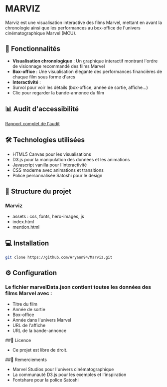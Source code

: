 # MARVIZ

Marviz est une visualisation interactive des films Marvel, mettant en avant la chronologie ainsi que les performances au box-office de l'univers cinématographique Marvel (MCU).

## 🎯 Fonctionnalités

- **Visualisation chronologique** : Un graphique interactif montrant l'ordre de visionnage recommandé des films Marvel
- **Box-office** : Une visualisation élégante des performances financières de chaque film sous forme d'arcs
- **Interactivité** :
 - Survol pour voir les détails (box-office, année de sortie, affiche...)
 - Clic pour regarder la bande-annonce du film

## 📊 Audit d'accessibilité
[Rapport complet de l'audit](https://ara.numerique.gouv.fr/rapports/bk39LYgQKAM_a83ilon9e)

## 🛠 Technologies utilisées

- HTML5 Canvas pour les visualisations
- D3.js pour la manipulation des données et les animations
- Javascript vanilla pour l'interactivité
- CSS moderne avec animations et transitions
- Police personnalisée Satoshi pour le design

## 📁 Structure du projet
### Marviz
- assets : css, fonts, hero-images, js
- index.html
- mention.html

## 💻 Installation

```bash
git clone https://github.com/Aryann94/Marviz.git
```

## ⚙️ Configuration
### Le fichier marvelData.json contient toutes les données des films Marvel avec :
- Titre du film
- Année de sortie
- Box-office
- Année dans l'univers Marvel
- URL de l'affiche
- URL de la bande-annonce

##📝 Licence
- Ce projet est libre de droit.

##🙏 Remerciements
- Marvel Studios pour l'univers cinématographique
- La communauté D3.js pour les exemples et l'inspiration
- Fontshare pour la police Satoshi
